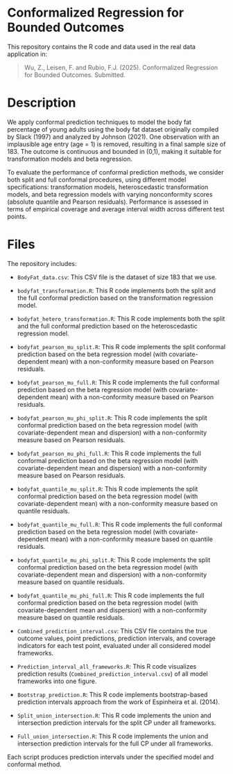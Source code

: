 # Conformalized Regression for Bounded Outcomes

This repository contains the R code and data used in the real data application in:

> Wu, Z., Leisen, F. and Rubio, F.J. (2025). Conformalized Regression for Bounded Outcomes. Submitted.

# Description
We apply conformal prediction techniques to model the body fat percentage of young adults using the body fat dataset originally compiled by Slack (1997) and analyzed by Johnson (2021). One observation with an implausible age entry (age = 1) is removed, resulting in a final sample size of 183. The outcome is continuous and bounded in (0,1), making it suitable for transformation models and beta regression.

To evaluate the performance of conformal prediction methods, we consider both split and full conformal procedures, using different model specifications: transformation models, heteroscedastic transformation models, and beta regression models with varying nonconformity scores (absolute quantile and Pearson residuals). Performance is assessed in terms of empirical coverage and average interval width across different test points.

# Files
The repository includes:

- `BodyFat_data.csv`: This CSV file is the dataset of size 183 that we use.
- `bodyfat_transformation.R`: This R code implements both the split and the full conformal prediction based on the transformation regression model.
- `bodyfat_hetero_transformation.R`: This R code implements both the split and the full conformal prediction based on the heteroscedastic regression model.
- `bodyfat_pearson_mu_split.R`: This R code implements the split conformal prediction based on the beta regression model (with covariate-dependent mean) with a non-conformity measure based on Pearson residuals.
- `bodyfat_pearson_mu_full.R`: This R code implements the full conformal prediction based on the beta regression model (with covariate-dependent mean) with a non-conformity measure based on Pearson residuals.
- `bodyfat_pearson_mu_phi_split.R`: This R code implements the split conformal prediction based on the beta regression model (with covariate-dependent mean and dispersion) with a non-conformity measure based on Pearson residuals.
- `bodyfat_pearson_mu_phi_full.R`: This R code implements the full conformal prediction based on the beta regression model (with covariate-dependent mean and dispersion) with a non-conformity measure based on Pearson residuals.
- `bodyfat_quantile_mu_split.R`: This R code implements the split conformal prediction based on the beta regression model (with covariate-dependent mean) with a non-conformity measure based on quantile residuals.
- `bodyfat_quantile_mu_full.R`: This R code implements the full conformal prediction based on the beta regression model (with covariate-dependent mean) with a non-conformity measure based on quantile residuals.
- `bodyfat_quantile_mu_phi_split.R`: This R code implements the split conformal prediction based on the beta regression model (with covariate-dependent mean and dispersion) with a non-conformity measure based on quantile residuals.
- `bodyfat_quantile_mu_phi_full.R`: This R code implements the full conformal prediction based on the beta regression model (with covariate-dependent mean and dispersion) with a non-conformity measure based on quantile residuals.

- `Combined_prediction_interval.csv`: This CSV file contains the true outcome values, point predictions, prediction intervals, and coverage indicators for each test point, evaluated under all considered model frameworks.
- `Prediction_interval_all_frameworks.R`: This R code visualizes prediction results (`Combined_prediction_interval.csv`) of all model frameworks into one figure.
- `Bootstrap_prediction.R`: This R code implements bootstrap-based prediction intervals approach from the work of Espinheira et al. (2014).
- `Split_union_intersection.R`: This R code implements the union and intersection prediction intervals for the split CP under all frameworks.
- `Full_union_intersection.R`: This R code implements the union and intersection prediction intervals for the full CP under all frameworks.

Each script produces prediction intervals under the specified model and conformal method.
